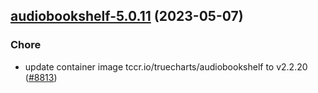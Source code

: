

## [audiobookshelf-5.0.11](https://github.com/truecharts/charts/compare/audiobookshelf-5.0.10...audiobookshelf-5.0.11) (2023-05-07)

### Chore

- update container image tccr.io/truecharts/audiobookshelf to v2.2.20 ([#8813](https://github.com/truecharts/charts/issues/8813))
  
  